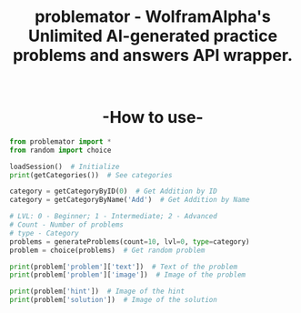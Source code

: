 <h1 align="center">problemator - WolframAlpha's Unlimited AI-generated practice problems and answers API wrapper.</h1>

<br>

<h1 align="center"> -How to use- </h1>

```python
from problemator import *
from random import choice

loadSession()  # Initialize
print(getCategories())  # See categories

category = getCategoryByID(0)  # Get Addition by ID
category = getCategoryByName('Add')  # Get Addition by Name

# LVL: 0 - Beginner; 1 - Intermediate; 2 - Advanced
# Count - Number of problems
# type - Category
problems = generateProblems(count=10, lvl=0, type=category)
problem = choice(problems)  # Get random problem

print(problem['problem']['text'])  # Text of the problem
print(problem['problem']['image'])  # Image of the problem

print(problem['hint'])  # Image of the hint
print(problem['solution'])  # Image of the solution
```